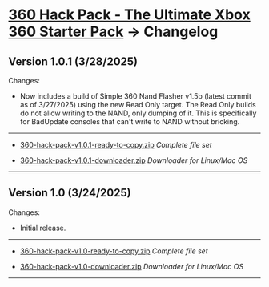 # [360 Hack Pack - The Ultimate Xbox 360 Starter Pack](readme.md) -> Changelog

## Version 1.0.1 (3/28/2025)

Changes:

* Now includes a build of Simple 360 Nand Flasher v1.5b (latest commit as of 3/27/2025) using the new Read Only target. The Read Only builds do not allow writing to the NAND, only dumping of it. This is specifically for BadUpdate consoles that can't write to NAND without bricking.

---------------------------------------

* [360-hack-pack-v1.0.1-ready-to-copy.zip](https://github.com/alex-free/360-hack-pack/releases/download/v1.0.1/360-hack-pack-v1.0.1-ready-to-copy.zip) _Complete file set_

* [360-hack-pack-v1.0.1-downloader.zip](https://github.com/alex-free/360-hack-pack/releases/download/v1.0.1/360-hack-pack-v1.0.1-downloader.zip) _Downloader for Linux/Mac OS_

---------------------------------------

## Version 1.0 (3/24/2025)

Changes:

* Initial release.

----------------------------------------------------

* [360-hack-pack-v1.0-ready-to-copy.zip](https://github.com/alex-free/360-hack-pack/releases/download/v1.0/360-hack-pack-v1.0-ready-to-copy.zip) _Complete file set_

* [360-hack-pack-v1.0-downloader.zip](https://github.com/alex-free/360-hack-pack/releases/download/v1.0/360-hack-pack-v1.0-downloader.zip) _Downloader for Linux/Mac OS_

---------------------------------------